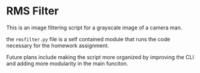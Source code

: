 # RMS Filter
This is an image filtering script for a grayscale image of a camera man.

the `rmsfilter.py` file is a self contained module that runs the code necessary for the homework assignment.

Future plans include making the script more organized by improving the CLI and adding more modularity in the main funciton.